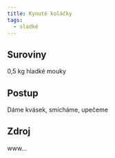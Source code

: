 ```yaml
---
title: Kynuté koláčky
tags:
  - sladké
---
```


## Suroviny

0,5 kg hladké mouky

## Postup

Dáme kvásek, smícháme, upečeme

## Zdroj

www...
